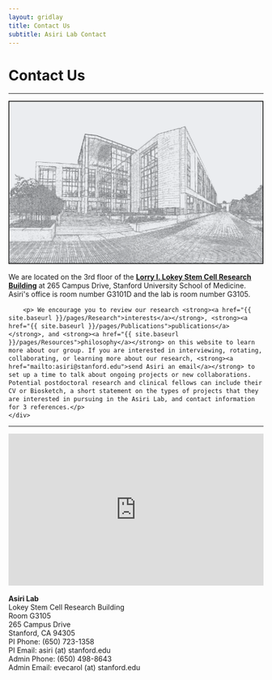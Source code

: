 ```yaml
---
layout: gridlay
title: Contact Us
subtitle: Asiri Lab Contact
---
```


# **Contact Us**
<hr>
<!-- The paddingtop and margin-top edits allow anchors to link properly. -->
<div class="row" style="padding-top: 60px; margin-top: -60px;">
    <div class="col-sm-4">
    	<img src="/img/chihuly.png" alt="Lorry I. Lokey Stem Cell Research Building" class="img-responsive" />
    </div>
    <div class="col-sm-8">
        <p class="text-justify">We are located on the 3rd floor of the <strong><a href="https://med.stanford.edu/stemcell/research/sim1.html">Lorry I. Lokey Stem Cell Research Building</a></strong> at 265 Campus Drive, Stanford University School of Medicine. Asiri's office is room number G3101D and the lab is room number G3105.</p>

        <p> We encourage you to review our research <strong><a href="{{ site.baseurl }}/pages/Research">interests</a></strong>, <strong><a href="{{ site.baseurl }}/pages/Publications">publications</a></strong>, and <strong><a href="{{ site.baseurl }}/pages/Resources">philosophy</a></strong> on this website to learn more about our group. If you are interested in interviewing, rotating, collaborating, or learning more about our research, <strong><a href="mailto:asiri@stanford.edu">send Asiri an email</a></strong> to set up a time to talk about ongoing projects or new collaborations. Potential postdoctoral research and clinical fellows can include their CV or Biosketch, a short statement on the types of projects that they are interested in pursuing in the Asiri Lab, and contact information for 3 references.</p>
    </div>
</div>
<hr>
<div class="row" style="padding-top: 60px; margin-top: -60px;">
    <div class="col-sm-4">
    	<iframe src="https://www.google.com/maps/embed?pb=!1m18!1m12!1m3!1d3168.240070233619!2d-122.17755500000001!3d37.4314331!2m3!1f0!2f0!3f0!3m2!1i1024!2i768!4f13.1!3m3!1m2!1s0x808fa4d3a0409ddd%3A0xcd7c01452d0736f0!2sLokey%20Stem%20Cell%20Research%20Building!5e0!3m2!1sen!2sus!4v1761548562264!5m2!1sen!2sus" width="100%" height="300" style="border:0;" allowfullscreen="" loading="lazy" referrerpolicy="no-referrer-when-downgrade"></iframe>
    </div>
    <div class="col-sm-8">
        <p class="text-justify"><strong>Asiri Lab</strong>
        <br> Lokey Stem Cell Research Building
        <br> Room G3105
        <br> 265 Campus Drive
        <br> Stanford, CA 94305
        <br> PI Phone: (650) 723-1358
        <br> PI Email: asiri (at) stanford.edu
        <br> Admin Phone: (650) 498-8643
        <br> Admin Email: evecarol (at) stanford.edu
        </p>
    </div>
</div>
